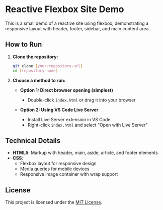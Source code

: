 # Reactive Flexbox Site Demo

This is a small demo of a reactive site using flexbox, demonstrating a responsive layout with header, footer, sidebar, and main content area.

## How to Run

1. **Clone the repository:**
   ```sh
   git clone [your-repository-url]
   cd [repository-name]
   ```

2. **Choose a method to run:**

   - **Option 1: Direct browser opening (simplest)**
     - Double-click `index.html` or drag it into your browser

   - **Option 2: Using VS Code Live Server**
     - Install Live Server extension in VS Code
     - Right-click `index.html` and select "Open with Live Server"

## Technical Details

- **HTML5**: Markup with header, main, aside, article, and footer elements
- **CSS**: 
  - Flexbox layout for responsive design
  - Media queries for mobile devices
  - Responsive image container with wrap support

## License

This project is licensed under the [MIT License](LICENSE.md).
